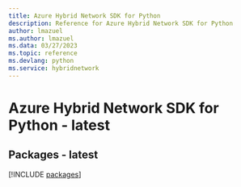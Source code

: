 ```yaml
---
title: Azure Hybrid Network SDK for Python
description: Reference for Azure Hybrid Network SDK for Python
author: lmazuel
ms.author: lmazuel
ms.data: 03/27/2023
ms.topic: reference
ms.devlang: python
ms.service: hybridnetwork
---
```

# Azure Hybrid Network SDK for Python - latest
## Packages - latest
[!INCLUDE [packages](hybrid-network-index.md)]